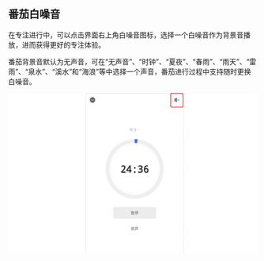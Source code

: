 ## 番茄白噪音

在专注进行中，可以点击界面右上角白噪音图标，选择一个白噪音作为背景音播放，进而获得更好的专注体验。

番茄背景音默认为无声音，可在“无声音”、“时钟”、“夏夜”、“春雨”、“雨天”、“雷雨”、“泉水”、“溪水”和“海浪”等中选择一个声音，番茄进行过程中支持随时更换白噪音。

![](../../images/android/94.png)
